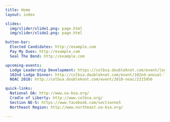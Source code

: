 ```yaml
---
title: Home
layout: index

slides:
  img/slider/slide1.png: page.html
  img/slider/slide2.png: page.html

button-bar:
  Elected Candidates: http://example.com
  Pay My Dues: http://example.com
  Seal The Bond: http://example.com

upcoming-events:
  Lodge Leadership Development: https://colbsa.doubleknot.com/event/lodge-leadership-development-lld/2246860
  102nd Lodge Dinner: http://colbsa.doubleknot.com/event/102nd-annual-lodge-dinner/2244703
  NOAC 2018: http://colbsa.doubleknot.com/event/2018-noac/2215956

quick-links:
  National OA: http://www.oa-bsa.org/
  Cradle of Liberty: http://www.colbsa.org/
  Section NE-5: https://www.facebook.com/sectionne5
  Northeast Region: http://www.northeast.oa-bsa.org/

---
```

